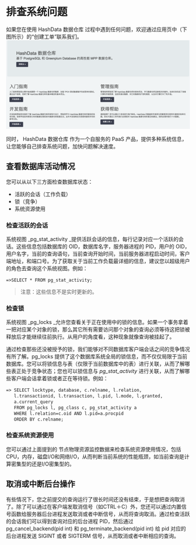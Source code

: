 # 排查系统问题

如果您在使用  HashData 数据仓库 过程中遇到任何问题，欢迎通过应用页中（下图所示）的“创建工单”联系我们。  
![](assets/open_ticket.png)

同时， HashData 数据仓库 作为一个自服务的 PaaS 产品，提供多种系统信息，让您能够自己排查系统问题，加快问题解决速度。

## 查看数据库活动情况

您可以从以下三方面检查数据库状态：

* 活跃的会话（工作负载）
* 锁（竞争）
* 系统资源使用

### 检查活跃的会话

系统视图 _pg\_stat\_activity _提供活跃会话的信息，每行记录对应一个活跃的会话。这些信息包括数据库的 OID，数据库名字，服务器进程的 PID，用户的 OID，用户名字，当前的查询语句，当前查询开始时间，当前服务器进程启动时间，客户端地址，和端口号。为了获取关于当前工作负载最详细的信息，建议您以超级用户的角色去查询这个系统视图。例如：

```
=>SELECT * FROM pg_stat_activity;
```

> 注意：这些信息不是实时更新的。

### 检查锁

系统视图 _pg\_locks _允许您查看关于正在使用中的锁的信息。如果一个事务拿着一把对应某个对象的锁，那么其它所有需要访问那个对象的查询必须等待这把锁被释放后才能继续往前执行。从用户的角度看，这种现象就像查询被挂起了。

通过检查那些还没被授予的锁，我们能够对不同数据库客户端会话之间的竞争情况有所了解。pg\_locks 提供了这个数据库系统全局的锁信息，而不仅仅局限于当前数据库。您可以将锁信息与表（仅限于当前数据库中的表）进行关联，从而了解哪些表正处于竞争状态；您也可以锁信息与 _pg\_stat\_activity_ 进行关联，从而了解哪些客户端会话拿着锁或者正在等待锁。例如：

```
=> SELECT locktype, database, c.relname, l.relation,
   l.transactionid, l.transaction, l.pid, l.mode, l.granted,
   a.current_query
   FROM pg_locks l, pg_class c, pg_stat_activity a
   WHERE l.relation=c.oid AND l.pid=a.procpid
   ORDER BY c.relname;
```

### 检查系统资源使用

您可以通过上面提到的 节点物理资源监控数据来检查系统资源使用情况，包括CPU，内存，磁盘I/O和网络I/O，从而判断当前系统的性能瓶颈，如当前查询是计算密集型的还是I/O密集型的。

## 取消或中断后台操作

有些情况下，您之前提交的查询运行了很长时间还没有结束，于是想把查询取消了。除了可以通过在客户端发取消信号（如CTRL＋C）外，您还可以通过内置信号函数给服务器后台进程发送取消或者中断信号，从而将查询取消。通过检查活跃的会话我们可以得到查询对应的后台进程 PID，然后通过 pg\_cancel\_backend\(pid int\) 和 pg\_terminate\_backend\(pid int\) 给 pid 对应的后台进程发送 SIGINT 或者 SIGTERM 信号，从而取消或者中断相应的查询。
